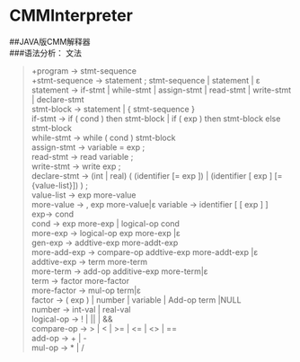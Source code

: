 # CMMInterpreter  
##JAVA版CMM解释器  
###语法分析： 
文法  
> +program -> stmt-sequence  
> +stmt-sequence -> statement ; stmt-sequence | statement | ε  
>statement -> if-stmt | while-stmt | assign-stmt | read-stmt | write-stmt | declare-stmt  
>stmt-block -> statement | { stmt-sequence }  
>if-stmt -> if ( cond ) then stmt-block | if ( exp ) then stmt-block else stmt-block  
>while-stmt -> while ( cond ) stmt-block   
>assign-stmt -> variable = exp ;  
>read-stmt -> read variable ;  
>write-stmt -> write exp ;  
>declare-stmt -> (int | real) ( (identifier [= exp ]) | (identifier [ exp ] [={value-list}]) ) ;  
>value-list -> exp more-value  
>more-value -> , exp more-value|ε 
>variable -> identifier [ [ exp ] ]  
>exp-> cond  
>cond -> exp more-exp | logical-op cond  
>more-exp -> logical-op exp more-exp |ε  
>gen-exp -> addtive-exp more-addt-exp  
>more-add-exp -> compare-op addtive-exp more-addt-exp |ε  
>addtive-exp -> term more-term  
>more-term -> add-op additive-exp more-term|ε  
>term -> factor more-factor  
>more-factor -> mul-op term|ε  
>factor -> ( exp ) | number | variable | Add-op term |NULL  
>number -> int-val | real-val  
>logical-op -> ! | || | &&  
>compare-op -> > | < | >= | <= | <> | ==   
>add-op -> + | -   
>mul-op -> * | /  
 
